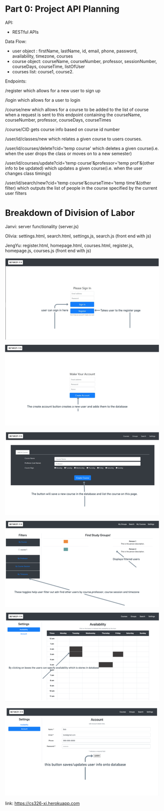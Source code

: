 # Part 0: Project API Planning

API: 
* RESTful APIs

Data Flow:
- user object : firstName, lastName, id, email, phone, password, availability, timezone, courses
- course object: courseName, courseNumber, professor, sessionNumber, courseDays, courseTime, listOfUser 
- courses list:  course1, course2.

Endpoints:

/register which allows for a new user to sign up

/login which allows for a user to login
 
/course/new which allows for a course to be added to the list of course when a request is sent to this endpoint containing the courseName, courseNumber, professor, 
courseDays, courseTimes

/course/CID gets course info based on course id number 

/user/id/classes/new which relates a given course to users courses.

/user/id/courses/delete?cid='temp course' which deletes a given course(i.e. when the user drops the class or moves on to a new semester)

/user/id/courses/update?cid='temp course'&professor='temp prof'&(other info to be updated) which updates a given course(i.e. when the user changes class timings)

/user/id/search/new?cid='temp course'&courseTime='temp time'&(other filter) which outputs the list of people in the course specified by the current user filters


# Breakdown of Division of Labor
Janvi: server functionality (server.js)

Olivia: settings.html, search.html, settings,js, search.js (front end with js)

JengYu: register.html, homepage.html, courses.html, register.js, homepage.js, courses.js (front end with js)


![login](../images/login.png)

![register](../images/register.png)

![courses](../images/courses.png)

![search](../images/search.png)

![settings1](../images/settings1.png)

![settings2](../images/settings2.png)


link: https://cs326-xi.herokuapp.com
